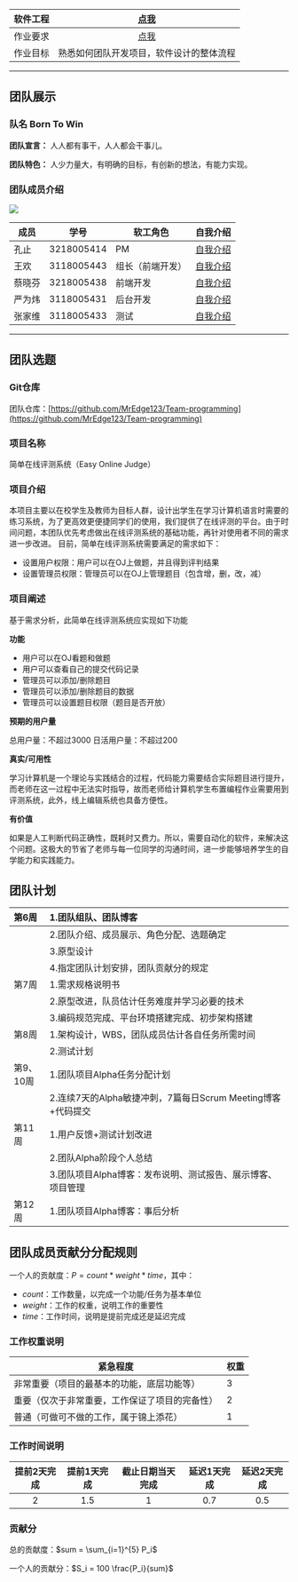 
| 软件工程 | [点我](https://edu.cnblogs.com/campus/gdgy/informationsecurity1812/) |
| :-----------------: | :---------------: |
| 作业要求 | [点我](https://edu.cnblogs.com/campus/gdgy/informationsecurity1812/homework/11158) |
| 作业目标 | 熟悉如何团队开发项目，软件设计的整体流程 |

---

## 团队展示

### 队名  Born To Win  
  
**团队宣言：**  人人都有事干，人人都会干事儿。 

**团队特色：**  人少力量大，有明确的目标，有创新的想法，有能力实现。

###  团队成员介绍

![](https://img2020.cnblogs.com/blog/2147899/202010/2147899-20201020112120450-559857247.jpg)

| 成员     | 学号     |  软工角色    |自我介绍|
| ---- | ---- | ---- |----|
|  	孔止  	  |	3218005414	  |  	 PM 	  |[自我介绍](https://www.cnblogs.com/happy-MEdge/p/13648839.html)|
|  	王欢	  |	3118005443	  |  	组长（前端开发）	  |[自我介绍](https://www.cnblogs.com/blockchik/p/13654952.html)|
|  	蔡晓芬	  |	3218005438	  |  	前端开发	  |[自我介绍](https://www.cnblogs.com/avido/p/13654836.html)|
|  	严为炜	  |	3118005431	  |  	后台开发	  |[自我介绍](https://www.cnblogs.com/Yim-W/p/13641126.html)|
|  	张家维	  |	3118005433	  |  	测试	  |[自我介绍](https://www.cnblogs.com/zjw527/p/13641703.html)|


----


## 团队选题

### Git仓库

团队仓库：[https://github.com/MrEdge123/Team-programming](https://github.com/MrEdge123/Team-programming)

### 项目名称

简单在线评测系统（Easy Online Judge）

### 项目介绍

本项目主要以在校学生及教师为目标人群，设计出学生在学习计算机语言时需要的练习系统，为了更高效更便捷同学们的使用，我们提供了在线评测的平台。由于时间问题，本团队优先考虑做出在线评测系统的基础功能，再针对使用者不同的需求进一步改进。
目前，简单在线评测系统需要满足的需求如下：

- 设置用户权限：用户可以在OJ上做题，并且得到评判结果
- 设置管理员权限：管理员可以在OJ上管理题目（包含增，删，改，减）

### 项目阐述

基于需求分析，此简单在线评测系统应实现如下功能

**功能**

- 用户可以在OJ看题和做题
- 用户可以查看自己的提交代码记录
- 管理员可以添加/删除题目
- 管理员可以添加/删除题目的数据
- 管理员可以设置题目权限（题目是否开放）

**预期的用户量**

总用户量：不超过3000
日活用户量：不超过200

**真实/可用性**

学习计算机是一个理论与实践结合的过程，代码能力需要结合实际题目进行提升，而老师在这一过程中无法实时指导，故而老师给计算机学生布置编程作业需要用到评测系统，此外，线上编辑系统也具备方便性。

**有价值**

如果是人工判断代码正确性，既耗时又费力。所以，需要自动化的软件，来解决这个问题。这极大的节省了老师与每一位同学的沟通时间，进一步能够培养学生的自学能力和实践能力。

## 团队计划

| 第6周 | 1.团队组队、团队博客 |
| :-- | :-- |
| | 2.团队介绍、成员展示、角色分配、选题确定 |
| | 3.原型设计 |
| | 4.指定团队计划安排，团队贡献分的规定 |
| 第7周 | 1.需求规格说明书 |
| | 2.原型改进，队员估计任务难度并学习必要的技术 |
| | 3.编码规范完成、平台环境搭建完成、初步架构搭建 |
| 第8周 | 1.架构设计，WBS，团队成员估计各自任务所需时间 |
| | 2.测试计划 |
| 第9、<br>10周 | 1.团队项目Alpha任务分配计划 |
| | 2.连续7天的Alpha敏捷冲刺，7篇每日Scrum Meeting博客+代码提交 |
| 第11周 | 1.用户反馈+测试计划改进 |
| | 2.团队Alpha阶段个人总结 |
| | 3.团队项目Alpha博客：发布说明、测试报告、展示博客、项目管理 |
| 第12周 | 1.团队项目Alpha博客：事后分析 |  

## 团队成员贡献分分配规则

一个人的贡献度：$P = count * weight * time$，其中：

- $count$：工作数量，以完成一个功能/任务为基本单位
- $weight$：工作的权重，说明工作的重要性
- $time$：工作时间，说明是提前完成还是延迟完成

### 工作权重说明

| 紧急程度 | 权重 |
| -- | -- |
| 非常重要（项目的最基本的功能，底层功能等） | 3 |
| 重要（仅次于非常重要，工作保证了项目的完备性） | 2 |
| 普通（可做可不做的工作，属于锦上添花） | 1 |

### 工作时间说明

| 提前2天完成 | 提前1天完成 | 截止日期当天完成 | 延迟1天完成 | 延迟2天完成 |
| :--: | :--: | :--: | :--: | :--: |
| 2 | 1.5 | 1 | 0.7 | 0.5 |

### 贡献分

总的贡献度：$sum = \sum_{i=1}^{5} P_i$

一个人的贡献分：$S_i = 100 \frac{P_i}{sum}$
